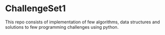 # ChallengeSet1

This repo consists of implementation of few algorithms, data structures and solutions to few programming challenges using python.

